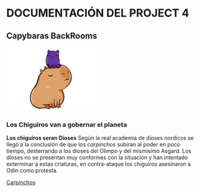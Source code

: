 # DOCUMENTACIÓN DEL PROJECT 4

## Capybaras BackRooms

![Chiguiro](Capy.jpg)

### Los Chiguiros van a gobernar el planeta
**Los chiguiros seran Dioses**
Según la real academia de dioses nordicos se llegó a la conclusión de que los *carpinchos* subiran al poder en poco tiempo, desterrando a los dioses del Olimpo y del mismisimo Asgard.
Los dioses no se presentan muy conformes con la situación y han intentado exterminar a estas criaturas, en contra-ataque los chiguiros asesinaron a Odin como protesta.

[Carpinchos](https://es.wikipedia.org/wiki/Hydrochoerus_hydrochaeris)
